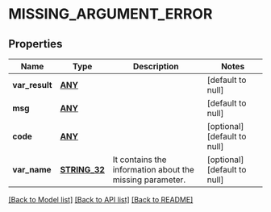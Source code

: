 # MISSING_ARGUMENT_ERROR

## Properties
Name | Type | Description | Notes
------------ | ------------- | ------------- | -------------
**var_result** | [**ANY**](.md) |  | [default to null]
**msg** | [**ANY**](.md) |  | [default to null]
**code** | [**ANY**](.md) |  | [optional] [default to null]
**var_name** | [**STRING_32**](STRING_32.md) | It contains the information about the missing parameter.  | [optional] [default to null]

[[Back to Model list]](../README.md#documentation-for-models) [[Back to API list]](../README.md#documentation-for-api-endpoints) [[Back to README]](../README.md)


